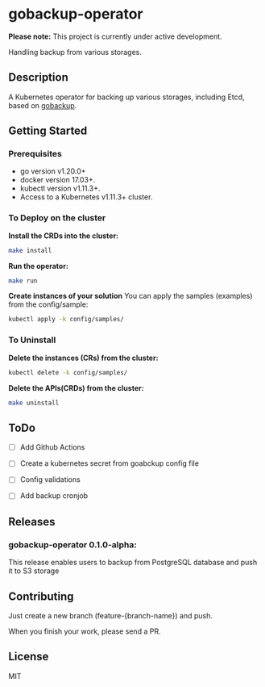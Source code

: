 # gobackup-operator

**Please note:** This project is currently under active development.

Handling backup from various storages.

## Description
A Kubernetes operator for backing up various storages, including Etcd, based on [gobackup](https://github.com/gobackup/gobackup).

## Getting Started

### Prerequisites
- go version v1.20.0+
- docker version 17.03+.
- kubectl version v1.11.3+.
- Access to a Kubernetes v1.11.3+ cluster.

### To Deploy on the cluster

**Install the CRDs into the cluster:**

```sh
make install
```

**Run the operator:**

```sh
make run
```

**Create instances of your solution**
You can apply the samples (examples) from the config/sample:

```sh
kubectl apply -k config/samples/
```

### To Uninstall
**Delete the instances (CRs) from the cluster:**

```sh
kubectl delete -k config/samples/
```

**Delete the APIs(CRDs) from the cluster:**

```sh
make uninstall
```

## ToDo
- [ ] Add Github Actions
- [ ] Create a kubernetes secret from goabckup config file
- [ ] Config validations
- [ ] Add backup cronjob


## Releases
### gobackup-operator 0.1.0-alpha:

This release enables users to backup from PostgreSQL database and push it to S3 storage

## Contributing

Just create a new branch (feature-{branch-name}) and push.

When you finish your work, please send a PR.

## License

MIT
